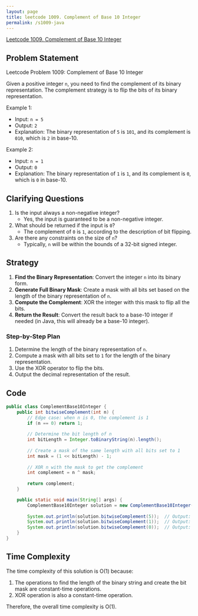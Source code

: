 ```yaml
---
layout: page
title: leetcode 1009. Complement of Base 10 Integer
permalink: /s1009-java
---
```

[Leetcode 1009. Complement of Base 10 Integer](https://algoadvance.github.io/algoadvance/l1009)
## Problem Statement
Leetcode Problem 1009: Complement of Base 10 Integer

Given a positive integer `n`, you need to find the complement of its binary representation. The complement strategy is to flip the bits of its binary representation.

Example 1:
- Input: `n = 5`
- Output: `2`
- Explanation: The binary representation of `5` is `101`, and its complement is `010`, which is `2` in base-10.

Example 2:
- Input: `n = 1`
- Output: `0`
- Explanation: The binary representation of `1` is `1`, and its complement is `0`, which is `0` in base-10.

## Clarifying Questions
1. Is the input always a non-negative integer?
   - Yes, the input is guaranteed to be a non-negative integer.
2. What should be returned if the input is `0`?
   - The complement of `0` is `1`, according to the description of bit flipping.
3. Are there any constraints on the size of `n`?
   - Typically, `n` will be within the bounds of a 32-bit signed integer.

## Strategy
1. **Find the Binary Representation**: Convert the integer `n` into its binary form.
2. **Generate Full Binary Mask**: Create a mask with all bits set based on the length of the binary representation of `n`.
3. **Compute the Complement**: XOR the integer with this mask to flip all the bits.
4. **Return the Result**: Convert the result back to a base-10 integer if needed (in Java, this will already be a base-10 integer).

### Step-by-Step Plan
1. Determine the length of the binary representation of `n`.
2. Compute a mask with all bits set to `1` for the length of the binary representation.
3. Use the XOR operator to flip the bits.
4. Output the decimal representation of the result.

## Code

```java
public class ComplementBase10Integer {
    public int bitwiseComplement(int n) {
        // Edge case: when n is 0, the complement is 1
        if (n == 0) return 1;
        
        // Determine the bit length of n
        int bitLength = Integer.toBinaryString(n).length();
        
        // Create a mask of the same length with all bits set to 1
        int mask = (1 << bitLength) - 1;
        
        // XOR n with the mask to get the complement
        int complement = n ^ mask;
        
        return complement;
    }

    public static void main(String[] args) {
        ComplementBase10Integer solution = new ComplementBase10Integer();
        
        System.out.println(solution.bitwiseComplement(5));  // Output: 2
        System.out.println(solution.bitwiseComplement(1));  // Output: 0
        System.out.println(solution.bitwiseComplement(0));  // Output: 1
    }
}
```

## Time Complexity
The time complexity of this solution is O(1) because:
1. The operations to find the length of the binary string and create the bit mask are constant-time operations.
2. XOR operation is also a constant-time operation.

Therefore, the overall time complexity is O(1).